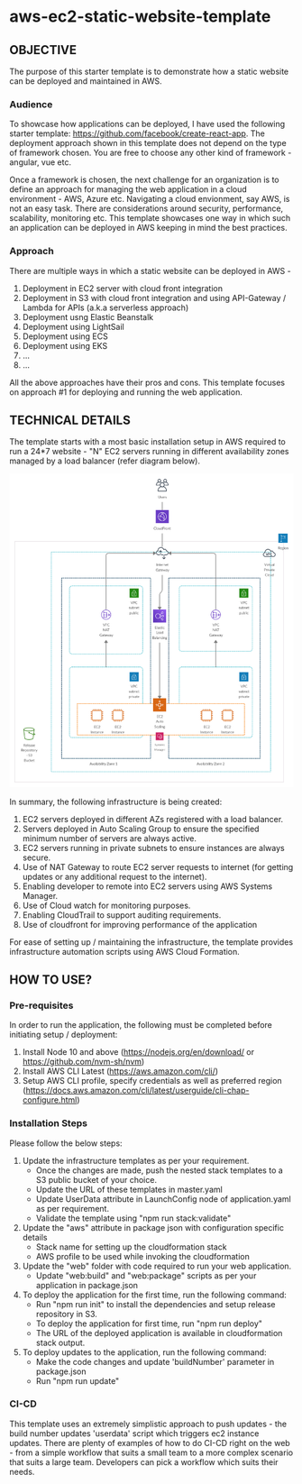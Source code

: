 # aws-ec2-static-website-template

## OBJECTIVE
The purpose of this starter template is to demonstrate how a static website can be deployed and maintained in AWS.

### Audience
To showcase how applications can be deployed, I have used the following starter template: https://github.com/facebook/create-react-app. The deployment approach shown in this template does not depend on the type of framework chosen. You are free to choose any other kind of framework - angular, vue etc.

Once a framework is chosen, the next challenge for an organization is to define an approach for managing the web application in a cloud environment - AWS, Azure etc. Navigating a cloud envionment, say AWS, is not an easy task. There are considerations around security, performance, scalability, monitoring etc. This template showcases one way in which such an application can be deployed in AWS keeping in mind the best practices.

### Approach
There are multiple ways in which a static website can be deployed in AWS -
1. Deployment in EC2 server with cloud front integration
2. Deployment in S3 with cloud front integration and using API-Gateway / Lambda for APIs (a.k.a serverless approach)
3. Deployment usng Elastic Beanstalk
4. Deployment using LightSail
5. Deployment using ECS
6. Deployment using EKS
7. ...
8. ...

All the above approaches have their pros and cons. This template focuses on approach #1 for deploying and running the web application.

## TECHNICAL DETAILS
The template starts with a most basic installation setup in AWS required to run a 24*7 website - "N" EC2 servers running in different availability zones managed by a load balancer (refer diagram below).

![Infrastructure Diagram](images/aws-simple-ec2-app.jpg)

In summary, the following infrastructure is being created:
1. EC2 servers deployed in different AZs registered with a load balancer.
2. Servers deployed in Auto Scaling Group to ensure the specified minimum number of servers are always active. 
3. EC2 servers running in private subnets to ensure instances are always secure.
4. Use of NAT Gateway to route EC2 server requests to internet (for getting updates or any additional request to the internet).
5. Enabling developer to remote into EC2 servers using AWS Systems Manager.
6. Use of Cloud watch for monitoring purposes.
7. Enabling CloudTrail to support auditing requirements.
8. Use of cloudfront for improving performance of the application

For ease of setting up / maintaining the infrastructure, the template provides infrastructure automation scripts using AWS Cloud Formation.

## HOW TO USE?

### Pre-requisites
In order to run the application, the following must be completed before initiating setup / deployment:
1. Install Node 10 and above (https://nodejs.org/en/download/ or https://github.com/nvm-sh/nvm)
2. Install AWS CLI Latest (https://aws.amazon.com/cli/)
3. Setup AWS CLI profile, specify credentials as well as preferred region (https://docs.aws.amazon.com/cli/latest/userguide/cli-chap-configure.html)

### Installation Steps
Please follow the below steps:
1. Update the infrastructure templates as per your requirement.
    * Once the changes are made, push the nested stack templates to a S3 public bucket of your choice.
    * Update the URL of these templates in master.yaml
    * Update UserData attribute in LaunchConfig node of application.yaml as per requirement.
    * Validate the template using "npm run stack:validate"
2. Update the "aws" attribute in package json with configuration specific details
    * Stack name for setting up the cloudformation stack
    * AWS profile to be used while invoking the cloudformation 
3. Update the "web" folder with code required to run your web application.
    * Update "web:build" and "web:package" scripts as per your application in package.json
4. To deploy the application for the first time, run the following command:
    * Run "npm run init" to install the dependencies and setup release repository in S3.
    * To deploy the application for first time, run "npm run deploy"
    * The URL of the deployed application is available in cloudformation stack output.
5. To deploy updates to the application, run the following command:
    * Make the code changes and update 'buildNumber' parameter in package.json
    * Run "npm run update"

### CI-CD
This template uses an extremely simplistic approach to push updates - the build number updates 'userdata' script which triggers ec2 instance updates. There are plenty of examples of how to do CI-CD right on the web - from a simple workflow that suits a small team to a more complex scenario that suits a large team. Developers can pick a workflow which suits their needs.